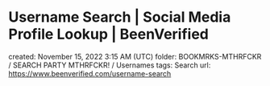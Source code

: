 # Username Search | Social Media Profile Lookup | BeenVerified

created: November 15, 2022 3:15 AM (UTC)
folder: BOOKMRKS-MTHRFCKR / SEARCH PARTY MTHRFCKR! / Usernames
tags: Search
url: https://www.beenverified.com/username-search